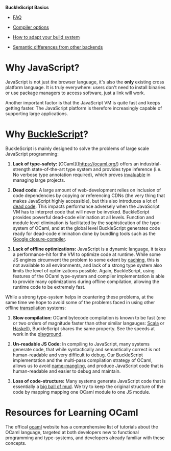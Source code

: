 
**BuckleScript Basics**

* [FAQ](./FAQ.md)

* [Compiler options](./Compiler-options.md)

* [How to adapt your build system](./How-to-adapt-your-build-system.md)

* [Semantic differences from other backends](./Semantic-differences-from-other-backends.md)


# Why JavaScript?

JavaScript is not just _*the*_ browser language, it's also
the **only** existing cross platform language. It is truly
everywhere: users don't need to install binaries or use package managers to access software, just a link will work.

Another important factor is that the JavaScript VM is quite fast and keeps getting faster. 
The JavaScript platform is therefore increasingly capable of supporting large applications.

# Why [BuckleScript](https://github.com/bloomberg/bucklescript)?

BuckleScript is mainly designed to solve the problems of large scale JavaScript programming:

1. **Lack of type-safety:** [OCaml]((https://ocaml.org/) offers an industrial-strength state-of-the-art type system and provides type inference (i.e. No verbose type annotation required), which proves [invaluable](http://programmers.stackexchange.com/questions/215482/what-are-the-safety-benefits-of-a-type-system) in managing large projects.

2. **Dead code:** A large amount of web-development relies on inclusion of code dependencies by copying or referencing CDNs (the very thing that makes JavaScript highly accessible), but this also introduces a lot of [dead code](https://en.wikipedia.org/wiki/Dead_code). This impacts performance adversely when the JavaScript VM has to interpret code that will never be invoked. BuckleScript provides powerful dead-code elimination at all levels. Function and module level elimination is facilitated by the sophistication of the type-system of OCaml, and at the global level BuckleScript generates code ready for dead-code elimination done by bundling tools such as the [Google closure-compiler](https://developers.google.com/closure/compiler/).

3. **Lack of offline optimizations:** JavaScript is a dynamic language, it takes a performance-hit for the VM to optimize code at runtime. While some JS engines circumvent the problem to some extent by [caching](http://v8project.blogspot.com/2015/07/code-caching.html), this is not available to all environments, and lack of a strong type system also limits the level of optimizations possible. Again, BuckleScript, using features of the OCaml type-system and compiler implementation is able to provide many optimizations during offline compilation, allowing the runtime code to be extremely fast.

While a strong type-system helps in countering these problems, at the same time we hope to avoid some of the problems faced in using other offline [transpilation](https://github.com/jashkenas/coffeescript/wiki/list-of-languages-that-compile-to-js) systems:

1. **Slow compilation:**
   OCaml bytecode compilation is known to be fast (one or two orders of magnitude faster
   than other similar langauges: [Scala](http://www.scala-lang.org/)
   or [Haskell](https://www.haskell.org/)), BuckleScript shares the same
   property. See the speeds at work in the [playground](http://bloomberg.github.io/bucklescript/js-demo/).

2. **Un-readable JS Code:**
   In compiling to JavaScript, many systems generate code, that while syntactically and semantically correct is
   not human-readable and very difficult to debug. Our BuckleScript implementation and the multi-pass compilation
   strategy of OCaml, allows us to avoid [name-mangling](https://en.wikipedia.org/wiki/Name_mangling), and produce JavaScript code that is human-readable and easier to debug and maintain.

3. **Loss of code-structure:**
   Many systems generate JavaScript code that is essentially a [big ball of mud](https://en.wikipedia.org/wiki/Big_ball_of_mud). We try to keep the original structure of the code by mapping mapping one OCaml module to one JS module.

# Resources for Learning OCaml

The offical [ocaml](https://ocaml.org/) website has a comprehensive list of tutorials about the OCaml language, targeted at both developers new to functional programming and type-systems, and developers already familiar with these concepts.
